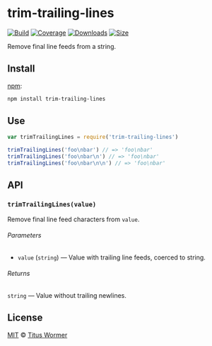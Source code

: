 # trim-trailing-lines

[![Build][build-badge]][build]
[![Coverage][coverage-badge]][coverage]
[![Downloads][downloads-badge]][downloads]
[![Size][size-badge]][size]

Remove final line feeds from a string.

## Install

[npm][]:

```sh
npm install trim-trailing-lines
```

## Use

```js
var trimTrailingLines = require('trim-trailing-lines')

trimTrailingLines('foo\nbar') // => 'foo\nbar'
trimTrailingLines('foo\nbar\n') // => 'foo\nbar'
trimTrailingLines('foo\nbar\n\n') // => 'foo\nbar'
```

## API

### `trimTrailingLines(value)`

Remove final line feed characters from `value`.

###### Parameters

- `value` (`string`) — Value with trailing line feeds, coerced to string.

###### Returns

`string` — Value without trailing newlines.

## License

[MIT][license] © [Titus Wormer][author]

<!-- Definitions -->

[build-badge]: https://img.shields.io/travis/wooorm/trim-trailing-lines.svg
[build]: https://travis-ci.org/wooorm/trim-trailing-lines
[coverage-badge]: https://img.shields.io/codecov/c/github/wooorm/trim-trailing-lines.svg
[coverage]: https://codecov.io/github/wooorm/trim-trailing-lines
[downloads-badge]: https://img.shields.io/npm/dm/trim-trailing-lines.svg
[downloads]: https://www.npmjs.com/package/trim-trailing-lines
[size-badge]: https://img.shields.io/bundlephobia/minzip/trim-trailing-lines.svg
[size]: https://bundlephobia.com/result?p=trim-trailing-lines
[npm]: https://docs.npmjs.com/cli/install
[license]: license
[author]: https://wooorm.com
